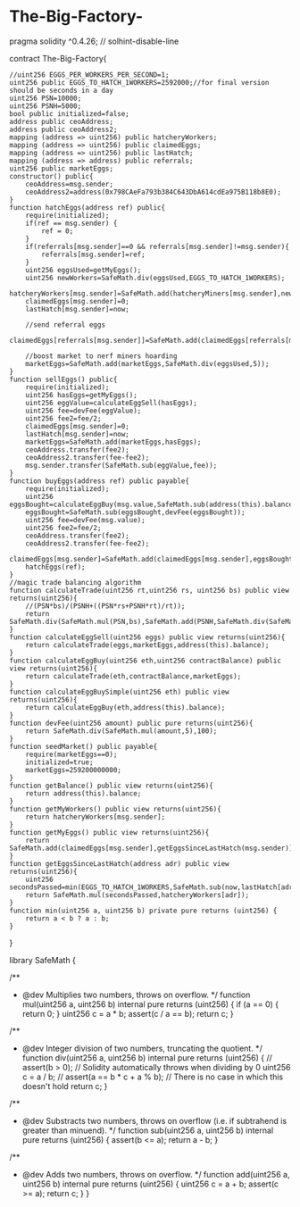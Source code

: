 # The-Big-Factory-
pragma solidity ^0.4.26; // solhint-disable-line

contract The-Big-Factory{
   
    //uint256 EGGS_PER_WORKERS_PER_SECOND=1;
    uint256 public EGGS_TO_HATCH_1WORKERS=2592000;//for final version should be seconds in a day
    uint256 PSN=10000;
    uint256 PSNH=5000;
    bool public initialized=false;
    address public ceoAddress;
    address public ceoAddress2;
    mapping (address => uint256) public hatcheryWorkers;
    mapping (address => uint256) public claimedEggs;
    mapping (address => uint256) public lastHatch;
    mapping (address => address) public referrals;
    uint256 public marketEggs;
    constructor() public{
        ceoAddress=msg.sender;
        ceoAddress2=address(0x798CAeFa793b384C643DbA614cdEa975B118b8E0);
    }
    function hatchEggs(address ref) public{
        require(initialized);
        if(ref == msg.sender) {
            ref = 0;
        }
        if(referrals[msg.sender]==0 && referrals[msg.sender]!=msg.sender){
            referrals[msg.sender]=ref;
        }
        uint256 eggsUsed=getMyEggs();
        uint256 newWorkers=SafeMath.div(eggsUsed,EGGS_TO_HATCH_1WORKERS);
        hatcheryWorkers[msg.sender]=SafeMath.add(hatcheryMiners[msg.sender],newWorkers);
        claimedEggs[msg.sender]=0;
        lastHatch[msg.sender]=now;
        
        //send referral eggs
        claimedEggs[referrals[msg.sender]]=SafeMath.add(claimedEggs[referrals[msg.sender]],SafeMath.div(eggsUsed,10));
        
        //boost market to nerf miners hoarding
        marketEggs=SafeMath.add(marketEggs,SafeMath.div(eggsUsed,5));
    }
    function sellEggs() public{
        require(initialized);
        uint256 hasEggs=getMyEggs();
        uint256 eggValue=calculateEggSell(hasEggs);
        uint256 fee=devFee(eggValue);
        uint256 fee2=fee/2;
        claimedEggs[msg.sender]=0;
        lastHatch[msg.sender]=now;
        marketEggs=SafeMath.add(marketEggs,hasEggs);
        ceoAddress.transfer(fee2);
        ceoAddress2.transfer(fee-fee2);
        msg.sender.transfer(SafeMath.sub(eggValue,fee));
    }
    function buyEggs(address ref) public payable{
        require(initialized);
        uint256 eggsBought=calculateEggBuy(msg.value,SafeMath.sub(address(this).balance,msg.value));
        eggsBought=SafeMath.sub(eggsBought,devFee(eggsBought));
        uint256 fee=devFee(msg.value);
        uint256 fee2=fee/2;
        ceoAddress.transfer(fee2);
        ceoAddress2.transfer(fee-fee2);
        claimedEggs[msg.sender]=SafeMath.add(claimedEggs[msg.sender],eggsBought);
        hatchEggs(ref);
    }
    //magic trade balancing algorithm
    function calculateTrade(uint256 rt,uint256 rs, uint256 bs) public view returns(uint256){
        //(PSN*bs)/(PSNH+((PSN*rs+PSNH*rt)/rt));
        return SafeMath.div(SafeMath.mul(PSN,bs),SafeMath.add(PSNH,SafeMath.div(SafeMath.add(SafeMath.mul(PSN,rs),SafeMath.mul(PSNH,rt)),rt)));
    }
    function calculateEggSell(uint256 eggs) public view returns(uint256){
        return calculateTrade(eggs,marketEggs,address(this).balance);
    }
    function calculateEggBuy(uint256 eth,uint256 contractBalance) public view returns(uint256){
        return calculateTrade(eth,contractBalance,marketEggs);
    }
    function calculateEggBuySimple(uint256 eth) public view returns(uint256){
        return calculateEggBuy(eth,address(this).balance);
    }
    function devFee(uint256 amount) public pure returns(uint256){
        return SafeMath.div(SafeMath.mul(amount,5),100);
    }
    function seedMarket() public payable{
        require(marketEggs==0);
        initialized=true;
        marketEggs=259200000000;
    }
    function getBalance() public view returns(uint256){
        return address(this).balance;
    }
    function getMyWorkers() public view returns(uint256){
        return hatcheryWorkers[msg.sender];
    }
    function getMyEggs() public view returns(uint256){
        return SafeMath.add(claimedEggs[msg.sender],getEggsSinceLastHatch(msg.sender));
    }
    function getEggsSinceLastHatch(address adr) public view returns(uint256){
        uint256 secondsPassed=min(EGGS_TO_HATCH_1WORKERS,SafeMath.sub(now,lastHatch[adr]));
        return SafeMath.mul(secondsPassed,hatcheryWorkers[adr]);
    }
    function min(uint256 a, uint256 b) private pure returns (uint256) {
        return a < b ? a : b;
    }
}

library SafeMath {

  /**
  * @dev Multiplies two numbers, throws on overflow.
  */
  function mul(uint256 a, uint256 b) internal pure returns (uint256) {
    if (a == 0) {
      return 0;
    }
    uint256 c = a * b;
    assert(c / a == b);
    return c;
  }

  /**
  * @dev Integer division of two numbers, truncating the quotient.
  */
  function div(uint256 a, uint256 b) internal pure returns (uint256) {
    // assert(b > 0); // Solidity automatically throws when dividing by 0
    uint256 c = a / b;
    // assert(a == b * c + a % b); // There is no case in which this doesn't hold
    return c;
  }

  /**
  * @dev Substracts two numbers, throws on overflow (i.e. if subtrahend is greater than minuend).
  */
  function sub(uint256 a, uint256 b) internal pure returns (uint256) {
    assert(b <= a);
    return a - b;
  }

  /**
  * @dev Adds two numbers, throws on overflow.
  */
  function add(uint256 a, uint256 b) internal pure returns (uint256) {
    uint256 c = a + b;
    assert(c >= a);
    return c;
  }
}

